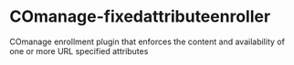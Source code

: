 # COmanage-fixedattributeenroller
COmanage enrollment plugin that enforces the content and availability of one or more URL specified attributes
